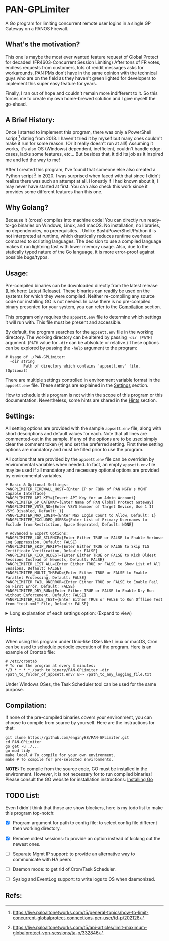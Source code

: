 # PAN-GPLimiter

A Go program for limiting concurrent remote user logins in a single GP Gateway on a PANOS Firewall.


## What's the motivation?

This one is maybe the most ever wanted feature request of Global Protect for decades! (FR4603-Concurrent Session Limiting) After tons of FR votes, endless requests from customers, lots of reddit messages asks for workarounds, PAN PMs don't have in the same opinion with the technical guys who are on the field as they haven't green lighted for developers to implement this super easy feature for years.

Finally, I ran out of hope and couldn't remain more indifferent to it. So this forces me to create my own home-brewed solution and I give myself the go-ahead.


## A Brief History:

Once I started to implement this program, there was only a PowerShell script [^1] dating from 2018. I haven't tried it by myself but many ones couldn't make it run for some reason. (Or it really doesn't run at all!) Assuming it works, it's also OS (Windows) dependent, inefficient, couldn't handle edge-cases, lacks some features, etc... But besides that, it did its job as it inspired me and led the way to me!

After I created this program, I've found that someone else also created a Python script [^2] in 2020. I was surprised when faced with that since I didn't realize there was such an attempt at all. Honestly if I had known about it, I may never have started at first. You can also check this work since it provides some different features than this one.


## Why Golang?

Because it (cross) compiles into machine code! You can directly run ready-to-go binaries on Windows, Linux, and macOS. No installation, no libraries, no dependencies, no prerequisites... Unlike Bash/PowerShell/Python it is not interpreted at runtime, which drastically reduces runtime overhead compared to scripting languages. The decision to use a compiled language makes it run lightning fast with lower memory usage. Also, due to the statically typed nature of the Go language, it is more error-proof against possible bugs/typos.


## Usage:

Pre-compiled binaries can be downloaded directly from the latest release (Link here: [Latest Release](https://github.com/enginy88/PAN-GPLimiter/releases/latest)). These binaries can readily be used on the systems for which they were compiled. Neither re-compiling any source code nor installing GO is not needed. In case there is no pre-compiled binary presented for your system, you can refer to the [Compilation](#compilation) section.

This program only requires the `appsett.env` file to determine which settings it will run with. This file must be present and accessible.

By default, the program searches for the `appsett.env` file in the working directory. The working directory can be altered by passing `-dir [PATH]` argument. (`PATH` value for `-dir` can be ablsolute or relative.) These options can be explored by passing the `-help` argument to the program:

```shell
# Usage of ./PAN-GPLimiter:
  -dir string
        Path of directory which contains 'appsett.env' file. (Optional)
```

There are multiple settings controlled in environment variable format in the `appsett.env` file. These settings are explained in the [Settings](#settings) section.

How to schedule this program is not within the scope of this program or this documentation. Nevertheless, some hints are shared in the [Hints](#hints) section.


## Settings:

All setting options are provided with the sample `appsett.env` file, along with short descriptions and default values for each. Note that all lines are commented-out in the sample. If any of the options are to be used simply clear the comment token (`#`) and set the preferred setting. First three setting options are mandatory and must be filled prior to use the program.

All options that are provided by the `appsett.env` file can be overriden by environmental variables when needed. In fact, an empty `appsett.env` file may be used if all mandatory and necessary optional options are provided by environmental variables.

```shell
# Basic & Optional Settings:
PANGPLIMITER_FIREWALL_HOST={Enter IP or FQDN of PAN NGFW s MGMT Capable Interface}
PANGPLIMITER_API_KEY={Insert API Key for an Admin Account}
PANGPLIMITER_GP_GATEWAY={Enter Name of PAN Global Protect Gateway}
PANGPLIMITER_VSYS_NO={Enter VSYS Number of Target Device, Use 1 If VSYS Disabled, Default: 1}
PANGPLIMITER_MAX_LOGIN={Enter Max Login Count to Allow, Default: 1}
PANGPLIMITER_EXCLUDED_USERS={Enter List of Primary Usernames to Exclude from Restriction, Space Separated, Default: NONE}

# Advanced & Expert Options:
PANGPLIMITER_LOG_SILENCE={Enter Either TRUE or FALSE to Enable Verbose Log Suppression, Default: FALSE}
PANGPLIMITER_SKIP_VERIFY={Enter Either TRUE or FALSE to Skip TLS Certificate Verification, Default: FALSE}
PANGPLIMITER_KICK_OLDEST={Enter Either TRUE or FALSE to Kick Oldest Sessions Instead of Newests, Default: FALSE}
PANGPLIMITER_LIST_ALL={Enter Either TRUE or FALSE to Show List of All Sessions, Default: FALSE}
PANGPLIMITER_MULTI_THREAD={Enter Either TRUE or FALSE to Enable Parallel Processing, Default: FALSE}
PANGPLIMITER_FAIL_ONERROR={Enter Either TRUE or FALSE to Enable Fail on First Error, Default: FALSE}
PANGPLIMITER_DRY_RUN={Enter Either TRUE or FALSE to Enable Dry Run without Enforcement, Default: FALSE}
PANGPLIMITER_FILE_TEST={Enter Either TRUE or FALSE to Run Offline Test from "test.xml" File, Default: FALSE}
```

<details>

<summary>Long explanation of each settings option: (Expand to view)</summary>

### Explanation of Settings:

**PANGPLIMITER_FIREWALL_HOST** 

TYPE: ```String``` DEFAULT VALUE: ```NONE (Mandatory)``` 

This setting controls which IP Address or FQDN the program will use to connect to the Firewall. This setting option must be provided to start the program.

**PANGPLIMITER_API_KEY**

TYPE: ```String``` DEFAULT VALUE: ```NONE (Mandatory)``` 

This setting controls which API Key the program will use to authenticate with the Firewall. This setting option must be provided to start the program.

**PANGPLIMITER_GP_GATEWAY**

TYPE: ```String``` DEFAULT VALUE: ```NONE (Mandatory)``` 

This setting controls which GP Gateway the program will use to operate on the Firewall. This setting option must be provided to start the program.

**PANGPLIMITER_VSYS_NO**

TYPE: ```Integer``` DEFAULT VALUE: ```1``` 

This setting is to set working VSYS of given GP Gateway. VSYS number and GP Gateway must be matched in order for the program to work. If "Multi Virtual System Capability" is disabled or if the Firewall does not supports this, then VSYS number of 1 should be used which is the default value already.

**PANGPLIMITER_MAX_LOGIN**

TYPE: ```Integer``` DEFAULT VALUE: ```1``` 

When set to more than 1, the behavior of the program changes to allow multiple concurrent sessions for a user limited by the given value. With the default value, only single login will be allowed.

**PANGPLIMITER_EXCLUDED_USERS**

TYPE: ```String``` DEFAULT VALUE: ```NONE``` 

For the given usernames, the program skips processing for specified users, which means they will be exempted and can be use multiple concurrent logins. Usernames must be in the correct format as they seen on the Firewall like DOMAIN\USER. More than one space separated username can be specified.

**PANUSOMXML2EDL_LOG_SILENCE**

TYPE: ```Boolean``` DEFAULT VALUE: ```FALSE``` 

This program has 4 levels of log types: Always, error, warning and log. When this option is set, it will suppress the warning and info level logs. Note that the level of always cannot be silenced. Also, the level of error is shown all the time as it means there is an unrecoverable failure during the operation and the program will be terminated without completing the jobs.

**PANUSOMXML2EDL_SKIP_VERIFY**

TYPE: ```Boolean``` DEFAULT VALUE: ```FALSE``` 

Normally, Firewall should serve the XML API via the HTTPS protocol with a trusted TLS certificate. The default behavior is not to continue when the program encounters an untrusted certificate as it may indicate possible MITM attack, which tries to alter your enforcement. So, it is not advised to change this from the default value. However, it is implemented for possible use with in combination with a Firewall which may be served with an untrusted TLS certificate within your knowledge so that the program can proceed with an insecure connection.

**PANGPLIMITER_KICK_OLDEST**

TYPE: ```Boolean``` DEFAULT VALUE: ```FALSE``` 

When set, this option will change the default behavior of the program to kick the oldest sessions instead of newest sessions. Can be set as desired.

**PANGPLIMITER_LIST_ALL**

TYPE: ```Boolean``` DEFAULT VALUE: ```FALSE``` 

When set, this option will print all active session records to the output. It may be useful to troubleshoot or track active sessions whenever this programs runs.

**PANGPLIMITER_MULTI_THREAD**

TYPE: ```Boolean``` DEFAULT VALUE: ```FALSE``` 

Normally, this program runs in a single thread and operate all tasks sequentially including sending API requests. With this experimental feature, a worker pool will be used to send all kick API requests in parallel. Please note that lower and Firewalls cannot be able to handle requests in parallel. So by choking the management plane of the Firewall, some requests may fail. 

**PANGPLIMITER_FAIL_ONERROR**

TYPE: ```Boolean``` DEFAULT VALUE: ```FALSE``` 

This program sends API requests as many times as the number of people to be kicked. Some requests cannot be fulfilled by the Firewall due to many reasons. This is normal and eventually failed requests will be retried on the next iteration of run. So the program logs the kick errors and continues to work when encountered. For troubleshooting reasons, terminating the program on any error is possible with this.

**PANGPLIMITER_DRY_RUN**

TYPE: ```Boolean``` DEFAULT VALUE: ```FALSE``` 

When set, this program simulates the whole operation without sending kick API requests to the Firewall. It is useful to find out how many or which users are using concurrent sessions. This option can be used to exercise and verify which sessions will be terminated in normal operation mode. 

**PANUSOMXML2EDL_FILE_TEST**

TYPE: ```Boolean``` DEFAULT VALUE: ```FALSE``` 

Normally, this program fetches live active sessions from Firewall via API. When this option set, the program looks for the ```test.xml``` file under working the directory and uses it as input. It may be useful for operate on a preliminary taken information especially the Firewall is air-gapped.

</details>

## Hints:

When using this program under Unix-like OSes like Linux or macOS, Cron can be used to schedule periodic execution of the program. Here is an example of Crontab file:

```shell
# /etc/crontab
# To run the program at every 3 minutes:
*/3 * * * * /path_to_binary/PAN-GPLimiter -dir /path_to_folder_of_appsett.env/ &>> /path_to_any_logging_file.txt
```

Under Windows OSes, the Task Scheduler tool can be used for the same purpose.


## Compilation:

If none of the pre-compiled binaries covers your environment, you can choose to compile from source by yourself. Here are the instructions for that:

```shell
git clone https://github.com/enginy88/PAN-GPLimiter.git
cd PAN-GPLimiter
go get -u ./...
go mod tidy
make local # To compile for your own environment.
make # To compile for pre-selected environments.
```

**NOTE:** To compile from the source code, GO must be installed in the environment. However, it is not necessary for to run compiled binaries! Please consult the GO website for installation instructions: [Installing Go](https://go.dev/doc/install)


## TODO List:

Even I didn't think that those are show blockers, here is my todo list to make this program top-notch:

- [x] Program argument for path to config file: to select config file different then working directory.
- [x] Remove oldest sessions: to provide an option instead of kicking out the newest ones.
- [ ] Separate Mgmt IP support: to provide an alternative way to communicate with HA peers.
- [ ] Daemon mode: to get rid of Cron/Task Scheduler.
- [ ] Syslog and EventLog support: to write logs to OS when daemonized.


## Refs:
[^1]: https://live.paloaltonetworks.com/t5/general-topics/how-to-limit-concurrent-globalprotect-connections-per-user/td-p/202128
[^2]: https://live.paloaltonetworks.com/t5/api-articles/limit-maximum-globalprotect-vpn-sessions/ta-p/332846
